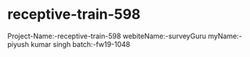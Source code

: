 # receptive-train-598
Project-Name:-receptive-train-598
webiteName:-surveyGuru
myName:-piyush kumar singh
batch:-fw19-1048
